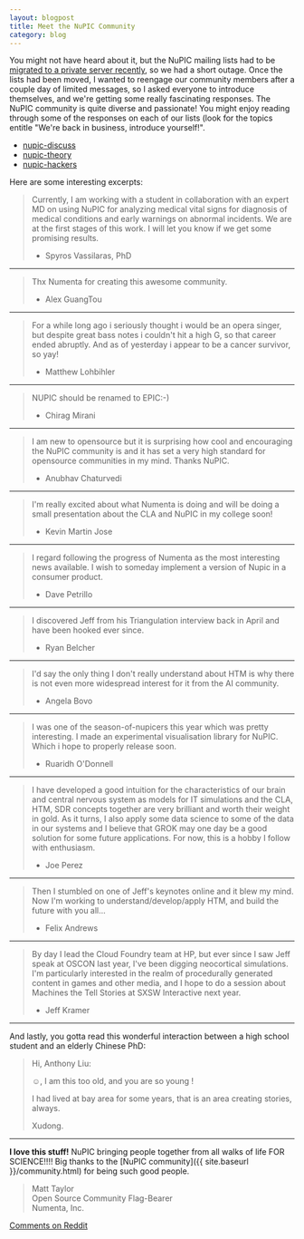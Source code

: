 ```yaml
---
layout: blogpost
title: Meet the NuPIC Community
category: blog
---
```


You might not have heard about it, but the NuPIC mailing lists had to be [migrated to a private server recently](http://lists.numenta.org/pipermail/nupic_lists.numenta.org/2014-August/009295.html), so we had a short outage. Once the lists had been moved, I wanted to reengage our community members after a couple day of limited messages, so I asked everyone to introduce themselves, and we're getting some really fascinating responses. The NuPIC community is quite diverse and passionate! You might enjoy reading through some of the responses on each of our lists (look for the topics entitle "We're back in business, introduce yourself!".

- [nupic-discuss](http://lists.numenta.org/pipermail/nupic_lists.numenta.org/2014-August/thread.html#end)
- [nupic-theory](http://lists.numenta.org/pipermail/nupic-theory_lists.numenta.org/2014-August/thread.html#end)
- [nupic-hackers](http://lists.numenta.org/pipermail/nupic-hackers_lists.numenta.org/2014-August/thread.html#end)

Here are some interesting excerpts: 

> Currently, I am working with a student in collaboration with an expert MD on using NuPIC for analyzing medical vital signs for diagnosis of medical conditions and early warnings on abnormal incidents. We are at the first stages of this work. I will let you know if we get some promising results.
> 
> - Spyros Vassilaras, PhD

* * *

> Thx Numenta for creating this awesome community.
> 
> - Alex GuangTou

* * *

> For a while long ago i seriously thought i would be an opera singer, but despite great bass notes i couldn't hit a high G, so that career ended abruptly. And as of yesterday i appear to be a cancer survivor, so yay! 
> 
> - Matthew Lohbihler

* * *

> NUPIC should be renamed to EPIC:-)
> 
> - Chirag Mirani

* * *

> I am new to opensource but it is surprising how cool and encouraging the NuPIC community is and it has set a very high standard for opensource communities in my mind. Thanks NuPIC.
> 
> - Anubhav Chaturvedi

* * *

> I'm really excited about what Numenta is doing and will be doing a small presentation about the CLA and NuPIC in my college soon!
> 
> - Kevin Martin Jose

* * *

> I regard following the progress of Numenta as the most interesting news available. I wish to someday implement a version of Nupic in a consumer product. 
> 
> - Dave Petrillo 

* * *

> I discovered Jeff from his Triangulation interview back in April and have been hooked ever since.
> 
> - Ryan Belcher 

* * *

> I'd say the only thing I don't really understand about HTM is why there is not even more widespread interest for it from the AI community.
> 
> - Angela Bovo

* * *

> I was one of the season-of-nupicers this year which was pretty interesting. I made an experimental visualisation library for NuPIC. Which i hope to  properly release soon.
> 
> - Ruaridh O'Donnell

* * *

> I have developed a good intuition for the characteristics of our brain and central nervous system as models for IT simulations and the CLA, HTM, SDR concepts together are very brilliant and worth their weight in gold. As it turns, I also apply some data science to some of the data in our systems and I believe that GROK may one day be a good solution for some future applications.  For now, this is a hobby I follow with enthusiasm.
> 
> - Joe Perez

* * *

> Then I stumbled on one of Jeff's keynotes online and it blew my mind. Now I'm working to understand/develop/apply HTM, and build the future with you all...
> 
> - Felix Andrews

* * *

> By day I lead the Cloud Foundry team at HP, but ever since I saw Jeff speak at OSCON last year, I've been digging neocortical simulations.  I'm particularly interested in the realm of procedurally generated content in games and other media, and I hope to do a session about Machines the Tell Stories at SXSW Interactive next year.
> 
> - Jeff Kramer

* * *

And lastly, you gotta read this wonderful interaction between a high school student and an elderly Chinese PhD: 

> Hi, Anthony Liu:
> 
> ☺,  I am this too old, and you are so young !
> 
> I had lived at bay area for some years, that is an area creating stories, always.
> 
> Xudong.

* * *

**I love this stuff!** NuPIC bringing people together from all walks of life FOR SCIENCE!!!! Big thanks to the [NuPIC community]({{ site.baseurl }}/community.html) for being such good people.

> Matt Taylor <br/>
> Open Source Community Flag-Bearer <br/>
> Numenta, Inc.

[Comments on Reddit](http://www.reddit.com/r/MachineLearning/comments/2f0vn2/meet_the_nupic_community/)
